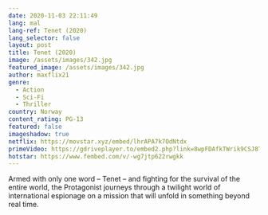 ```yaml
---
date: 2020-11-03 22:11:49
lang: mal
lang-ref: Tenet (2020)
lang_selector: false
layout: post
title: Tenet (2020)
image: /assets/images/342.jpg
featured_image: /assets/images/342.jpg
author: maxflix21
genre:
  - Action
  - Sci-Fi
  - Thriller
country: Norway
content_rating: PG-13
featured: false
imageshadow: true
netflix: https://movstar.xyz/embed/lhrAPA7k7OdNtdx
primeVideo: https://gdriveplayer.to/embed2.php?link=8wpFDAfkTWrik9CSJ8TFJApUDkEqPMrFl32EKUYo0oVIQ%252BsaW4MDl4zO3hUAjn8CibuCZISgjGDe5X6nGqVj6db582QV2xonmQ1k8zLXqLLZ7ttOmiPy6GAezzN8blJ1Kn64I%252BsGAsGQo0fagqNR7aQ61W%252FplvNJHTqHFm6cnF4%252BP3lZKhxLP%252FPYW%252F9gQWChY%253D
hotstar: https://www.fembed.com/v/-wg7jtp622rwgkk
---
```

Armed with only one word – Tenet – and fighting for the survival of the entire world, the Protagonist journeys through a twilight world of international espionage on a mission that will unfold in something beyond real time.